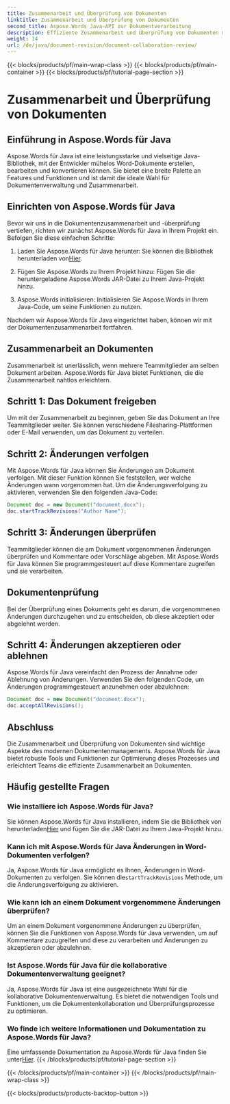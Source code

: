 ```yaml
---
title: Zusammenarbeit und Überprüfung von Dokumenten
linktitle: Zusammenarbeit und Überprüfung von Dokumenten
second_title: Aspose.Words Java-API zur Dokumentverarbeitung
description: Effiziente Zusammenarbeit und Überprüfung von Dokumenten mit Aspose.Words für Java. Erfahren Sie, wie Sie Änderungen verfolgen, Dokumente freigeben und den Workflow optimieren.
weight: 14
url: /de/java/document-revision/document-collaboration-review/
---
```


{{< blocks/products/pf/main-wrap-class >}}
{{< blocks/products/pf/main-container >}}
{{< blocks/products/pf/tutorial-page-section >}}

# Zusammenarbeit und Überprüfung von Dokumenten


## Einführung in Aspose.Words für Java

Aspose.Words für Java ist eine leistungsstarke und vielseitige Java-Bibliothek, mit der Entwickler mühelos Word-Dokumente erstellen, bearbeiten und konvertieren können. Sie bietet eine breite Palette an Features und Funktionen und ist damit die ideale Wahl für Dokumentenverwaltung und Zusammenarbeit.

## Einrichten von Aspose.Words für Java

Bevor wir uns in die Dokumentenzusammenarbeit und -überprüfung vertiefen, richten wir zunächst Aspose.Words für Java in Ihrem Projekt ein. Befolgen Sie diese einfachen Schritte:

1.  Laden Sie Aspose.Words für Java herunter: Sie können die Bibliothek herunterladen von[Hier](https://releases.aspose.com/words/java/).

2. Fügen Sie Aspose.Words zu Ihrem Projekt hinzu: Fügen Sie die heruntergeladene Aspose.Words JAR-Datei zu Ihrem Java-Projekt hinzu.

3. Aspose.Words initialisieren: Initialisieren Sie Aspose.Words in Ihrem Java-Code, um seine Funktionen zu nutzen.

Nachdem wir Aspose.Words für Java eingerichtet haben, können wir mit der Dokumentenzusammenarbeit fortfahren.

## Zusammenarbeit an Dokumenten

Zusammenarbeit ist unerlässlich, wenn mehrere Teammitglieder am selben Dokument arbeiten. Aspose.Words für Java bietet Funktionen, die die Zusammenarbeit nahtlos erleichtern.

## Schritt 1: Das Dokument freigeben

Um mit der Zusammenarbeit zu beginnen, geben Sie das Dokument an Ihre Teammitglieder weiter. Sie können verschiedene Filesharing-Plattformen oder E-Mail verwenden, um das Dokument zu verteilen.

## Schritt 2: Änderungen verfolgen

Mit Aspose.Words für Java können Sie Änderungen am Dokument verfolgen. Mit dieser Funktion können Sie feststellen, wer welche Änderungen wann vorgenommen hat. Um die Änderungsverfolgung zu aktivieren, verwenden Sie den folgenden Java-Code:

```java
Document doc = new Document("document.docx");
doc.startTrackRevisions("Author Name");
```

## Schritt 3: Änderungen überprüfen

Teammitglieder können die am Dokument vorgenommenen Änderungen überprüfen und Kommentare oder Vorschläge abgeben. Mit Aspose.Words für Java können Sie programmgesteuert auf diese Kommentare zugreifen und sie verarbeiten.

## Dokumentenprüfung

Bei der Überprüfung eines Dokuments geht es darum, die vorgenommenen Änderungen durchzugehen und zu entscheiden, ob diese akzeptiert oder abgelehnt werden.

## Schritt 4: Änderungen akzeptieren oder ablehnen

Aspose.Words für Java vereinfacht den Prozess der Annahme oder Ablehnung von Änderungen. Verwenden Sie den folgenden Code, um Änderungen programmgesteuert anzunehmen oder abzulehnen:

```java
Document doc = new Document("document.docx");
doc.acceptAllRevisions();
```

## Abschluss

Die Zusammenarbeit und Überprüfung von Dokumenten sind wichtige Aspekte des modernen Dokumentenmanagements. Aspose.Words für Java bietet robuste Tools und Funktionen zur Optimierung dieses Prozesses und erleichtert Teams die effiziente Zusammenarbeit an Dokumenten.

## Häufig gestellte Fragen

### Wie installiere ich Aspose.Words für Java?

 Sie können Aspose.Words für Java installieren, indem Sie die Bibliothek von herunterladen[Hier](https://releases.aspose.com/words/java/) und fügen Sie die JAR-Datei zu Ihrem Java-Projekt hinzu.

### Kann ich mit Aspose.Words für Java Änderungen in Word-Dokumenten verfolgen?

 Ja, Aspose.Words für Java ermöglicht es Ihnen, Änderungen in Word-Dokumenten zu verfolgen. Sie können die`startTrackRevisions` Methode, um die Änderungsverfolgung zu aktivieren.

### Wie kann ich an einem Dokument vorgenommene Änderungen überprüfen?

Um an einem Dokument vorgenommene Änderungen zu überprüfen, können Sie die Funktionen von Aspose.Words für Java verwenden, um auf Kommentare zuzugreifen und diese zu verarbeiten und Änderungen zu akzeptieren oder abzulehnen.

### Ist Aspose.Words für Java für die kollaborative Dokumentenverwaltung geeignet?

Ja, Aspose.Words für Java ist eine ausgezeichnete Wahl für die kollaborative Dokumentenverwaltung. Es bietet die notwendigen Tools und Funktionen, um die Dokumentenkollaboration und Überprüfungsprozesse zu optimieren.

### Wo finde ich weitere Informationen und Dokumentation zu Aspose.Words für Java?

 Eine umfassende Dokumentation zu Aspose.Words für Java finden Sie unter[Hier](https://reference.aspose.com/words/java/).
{{< /blocks/products/pf/tutorial-page-section >}}

{{< /blocks/products/pf/main-container >}}
{{< /blocks/products/pf/main-wrap-class >}}

{{< blocks/products/products-backtop-button >}}
